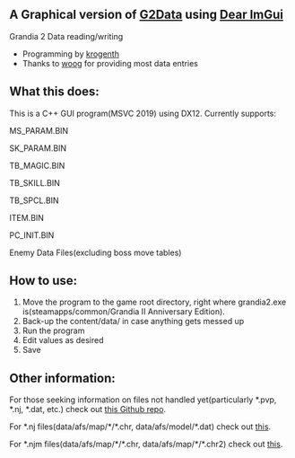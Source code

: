 ## A Graphical version of [G2Data](https://github.com/krogenth/G2Data) using [Dear ImGui](https://github.com/ocornut/imgui)

Grandia 2 Data reading/writing
 - Programming by [krogenth](http://steamcommunity.com/profiles/76561198163774445)
 - Thanks to [woog](http://steamcommunity.com/profiles/76561198008094982/) for providing most data entries

## What this does:

This is a C++ GUI program(MSVC 2019) using DX12. Currently supports:

MS_PARAM.BIN

SK_PARAM.BIN

TB_MAGIC.BIN

TB_SKILL.BIN

TB_SPCL.BIN

ITEM.BIN

PC_INIT.BIN

Enemy Data Files(excluding boss move tables)

## How to use:

1. Move the program to the game root directory, right where grandia2.exe is(steamapps/common/Grandia II Anniversary Edition).
2. Back-up the content/data/ in case anything gets messed up
3. Run the program
4. Edit values as desired
5. Save

## Other information:
	
For those seeking information on files not handled yet(particularly \*.pvp, \*.nj, \*.dat, etc.) check out [this Github repo](https://github.com/bogglez/Ninja-Lib/tree/master/documentation).

For \*.nj files(data/afs/map/\*/\*.chr, data/afs/model/\*.dat) check out [this](http://sharnoth.com/psodevwiki/format/nj).

For \*.njm files(data/afs/map/\*/\*.chr, data/afs/map/\*/\*.chr2) check out [this](http://sharnoth.com/psodevwiki/dreamcast/njm).
